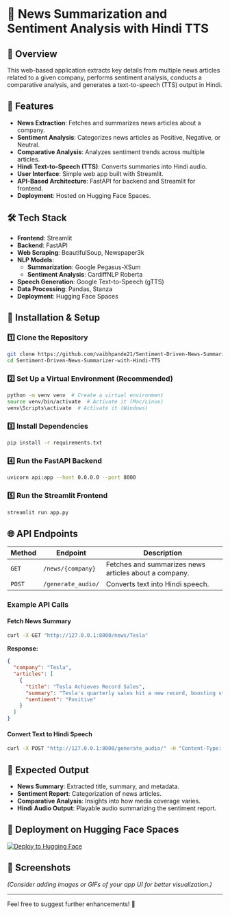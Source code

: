 # 📰 News Summarization and Sentiment Analysis with Hindi TTS

## 📌 Overview
This web-based application extracts key details from multiple news articles related to a given company, performs sentiment analysis, conducts a comparative analysis, and generates a text-to-speech (TTS) output in Hindi.

## 🎯 Features
- **News Extraction**: Fetches and summarizes news articles about a company.
- **Sentiment Analysis**: Categorizes news articles as Positive, Negative, or Neutral.
- **Comparative Analysis**: Analyzes sentiment trends across multiple articles.
- **Hindi Text-to-Speech (TTS)**: Converts summaries into Hindi audio.
- **User Interface**: Simple web app built with Streamlit.
- **API-Based Architecture**: FastAPI for backend and Streamlit for frontend.
- **Deployment**: Hosted on Hugging Face Spaces.

## 🛠️ Tech Stack
- **Frontend**: Streamlit
- **Backend**: FastAPI
- **Web Scraping**: BeautifulSoup, Newspaper3k
- **NLP Models**:
  - **Summarization**: Google Pegasus-XSum
  - **Sentiment Analysis**: CardiffNLP Roberta
- **Speech Generation**: Google Text-to-Speech (gTTS)
- **Data Processing**: Pandas, Stanza
- **Deployment**: Hugging Face Spaces

## 🚀 Installation & Setup
### 1️⃣ Clone the Repository
```bash
git clone https://github.com/vaibhpande21/Sentiment-Driven-News-Summarizer-with-Hindi-TTS.git
cd Sentiment-Driven-News-Summarizer-with-Hindi-TTS
```

### 2️⃣ Set Up a Virtual Environment (Recommended)
```bash
python -m venv venv  # Create a virtual environment
source venv/bin/activate  # Activate it (Mac/Linux)
venv\Scripts\activate  # Activate it (Windows)
```

### 3️⃣ Install Dependencies
```bash
pip install -r requirements.txt
```

### 4️⃣ Run the FastAPI Backend
```bash
uvicorn api:app --host 0.0.0.0 --port 8000
```

### 5️⃣ Run the Streamlit Frontend
```bash
streamlit run app.py
```

## 🌐 API Endpoints
| Method | Endpoint | Description |
|--------|----------|-------------|
| `GET` | `/news/{company}` | Fetches and summarizes news articles about a company. |
| `POST` | `/generate_audio/` | Converts text into Hindi speech. |

### Example API Calls
#### **Fetch News Summary**
```bash
curl -X GET "http://127.0.0.1:8000/news/Tesla"
```
**Response:**
```json
{
  "company": "Tesla",
  "articles": [
    {
      "title": "Tesla Achieves Record Sales",
      "summary": "Tesla's quarterly sales hit a new record, boosting stock prices.",
      "sentiment": "Positive"
    }
  ]
}
```

#### **Convert Text to Hindi Speech**
```bash
curl -X POST "http://127.0.0.1:8000/generate_audio/" -H "Content-Type: application/json" -d '{"text": "यह एक समाचार सारांश है।"}'
```

## 📌 Expected Output
- **News Summary**: Extracted title, summary, and metadata.
- **Sentiment Report**: Categorization of news articles.
- **Comparative Analysis**: Insights into how media coverage varies.
- **Hindi Audio Output**: Playable audio summarizing the sentiment report.

## 📣 Deployment on Hugging Face Spaces
[![Deploy to Hugging Face](https://img.shields.io/badge/Deploy-Hugging%20Face-blue?logo=huggingface)](https://huggingface.co/spaces/Vaibh21/news-sentiment-tts)

## 📸 Screenshots
*(Consider adding images or GIFs of your app UI for better visualization.)*

---
Feel free to suggest further enhancements! 🚀
